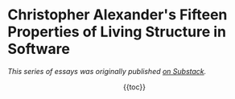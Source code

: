<style>
:root {
  --body-width: 50em;
}
</style>

# Christopher Alexander's Fifteen Properties of Living Structure in Software

<div class="centered-text">

_This series of essays was originally published [on Substack](https://bensguide.substack.com/p/i-am-confused)._


</div>

<div style="display:table;margin-inline:auto">{{toc}}</div>